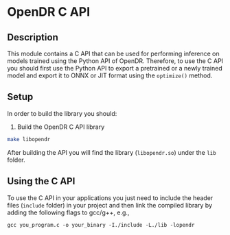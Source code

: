 # OpenDR C API

## Description

This module contains a C API that can be used for performing inference on models trained using the Python API of OpenDR.
Therefore, to use the C API you should first use the Python API to export a pretrained or a newly trained model and export it to ONNX or JIT format using the `optimize()` method.

## Setup

In order to build the library you should:

1. Build the OpenDR C API library

```sh
make libopendr
```

After building the API you will find the library (`libopendr.so`) under the `lib` folder.

## Using the C API

To use the C API in your applications you just need to include the header files (`include` folder) in your project and then link the compiled library by adding the following flags to gcc/g++, e.g.,
```
gcc you_program.c -o your_binary -I./include -L./lib -lopendr
```
